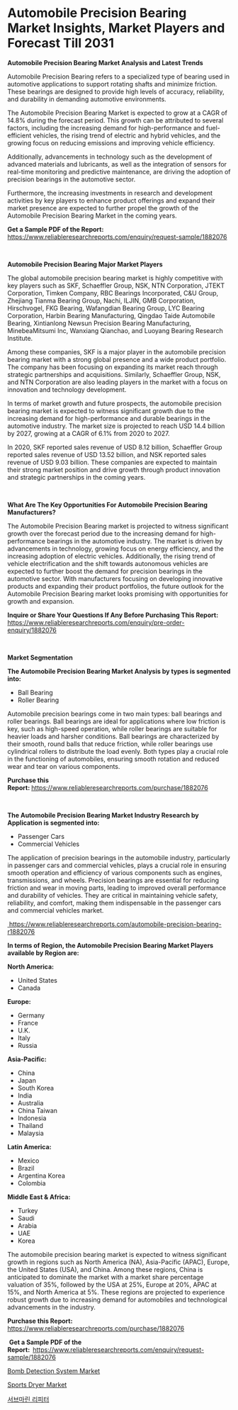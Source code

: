 <p><h1>Automobile Precision Bearing Market Insights, Market Players and Forecast Till 2031</h1></p><p><strong>Automobile Precision Bearing Market Analysis and Latest Trends</strong></p>
<p><p>Automobile Precision Bearing refers to a specialized type of bearing used in automotive applications to support rotating shafts and minimize friction. These bearings are designed to provide high levels of accuracy, reliability, and durability in demanding automotive environments.</p><p>The Automobile Precision Bearing Market is expected to grow at a CAGR of 14.8% during the forecast period. This growth can be attributed to several factors, including the increasing demand for high-performance and fuel-efficient vehicles, the rising trend of electric and hybrid vehicles, and the growing focus on reducing emissions and improving vehicle efficiency.</p><p>Additionally, advancements in technology such as the development of advanced materials and lubricants, as well as the integration of sensors for real-time monitoring and predictive maintenance, are driving the adoption of precision bearings in the automotive sector.</p><p>Furthermore, the increasing investments in research and development activities by key players to enhance product offerings and expand their market presence are expected to further propel the growth of the Automobile Precision Bearing Market in the coming years.</p></p>
<p><strong>Get a Sample PDF of the Report:&nbsp;</strong> <a href="https://www.reliableresearchreports.com/enquiry/request-sample/1882076">https://www.reliableresearchreports.com/enquiry/request-sample/1882076</a></p>
<p>&nbsp;</p>
<p><strong>Automobile Precision Bearing Major Market Players</strong></p>
<p><p>The global automobile precision bearing market is highly competitive with key players such as SKF, Schaeffler Group, NSK, NTN Corporation, JTEKT Corporation, Timken Company, RBC Bearings Incorporated, C&U Group, Zhejiang Tianma Bearing Group, Nachi, ILJIN, GMB Corporation, Hirschvogel, FKG Bearing, Wafangdian Bearing Group, LYC Bearing Corporation, Harbin Bearing Manufacturing, Qingdao Taide Automobile Bearing, Xintianlong Newsun Precision Bearing Manufacturing, MinebeaMitsumi Inc, Wanxiang Qianchao, and Luoyang Bearing Research Institute.</p><p>Among these companies, SKF is a major player in the automobile precision bearing market with a strong global presence and a wide product portfolio. The company has been focusing on expanding its market reach through strategic partnerships and acquisitions. Similarly, Schaeffler Group, NSK, and NTN Corporation are also leading players in the market with a focus on innovation and technology development.</p><p>In terms of market growth and future prospects, the automobile precision bearing market is expected to witness significant growth due to the increasing demand for high-performance and durable bearings in the automotive industry. The market size is projected to reach USD 14.4 billion by 2027, growing at a CAGR of 6.1% from 2020 to 2027.</p><p>In 2020, SKF reported sales revenue of USD 8.12 billion, Schaeffler Group reported sales revenue of USD 13.52 billion, and NSK reported sales revenue of USD 9.03 billion. These companies are expected to maintain their strong market position and drive growth through product innovation and strategic partnerships in the coming years.</p></p>
<p>&nbsp;</p>
<p><strong>What Are The Key Opportunities For Automobile Precision Bearing Manufacturers?</strong></p>
<p><p>The Automobile Precision Bearing market is projected to witness significant growth over the forecast period due to the increasing demand for high-performance bearings in the automotive industry. The market is driven by advancements in technology, growing focus on energy efficiency, and the increasing adoption of electric vehicles. Additionally, the rising trend of vehicle electrification and the shift towards autonomous vehicles are expected to further boost the demand for precision bearings in the automotive sector. With manufacturers focusing on developing innovative products and expanding their product portfolios, the future outlook for the Automobile Precision Bearing market looks promising with opportunities for growth and expansion.</p></p>
<p><strong>Inquire or Share Your Questions If Any Before Purchasing This Report:</strong> <a href="https://www.reliableresearchreports.com/enquiry/pre-order-enquiry/1882076">https://www.reliableresearchreports.com/enquiry/pre-order-enquiry/1882076</a></p>
<p>&nbsp;</p>
<p><strong>Market Segmentation</strong></p>
<p><strong>The Automobile Precision Bearing Market Analysis by types is segmented into:</strong></p>
<p><ul><li>Ball Bearing</li><li>Roller Bearing</li></ul></p>
<p><p>Automobile precision bearings come in two main types: ball bearings and roller bearings. Ball bearings are ideal for applications where low friction is key, such as high-speed operation, while roller bearings are suitable for heavier loads and harsher conditions. Ball bearings are characterized by their smooth, round balls that reduce friction, while roller bearings use cylindrical rollers to distribute the load evenly. Both types play a crucial role in the functioning of automobiles, ensuring smooth rotation and reduced wear and tear on various components.</p></p>
<p><strong>Purchase this Report:&nbsp;</strong><a href="https://www.reliableresearchreports.com/purchase/1882076">https://www.reliableresearchreports.com/purchase/1882076</a></p>
<p>&nbsp;</p>
<p><strong>The Automobile Precision Bearing Market Industry Research by Application is segmented into:</strong></p>
<p><ul><li>Passenger Cars</li><li>Commercial Vehicles</li></ul></p>
<p><p>The application of precision bearings in the automobile industry, particularly in passenger cars and commercial vehicles, plays a crucial role in ensuring smooth operation and efficiency of various components such as engines, transmissions, and wheels. Precision bearings are essential for reducing friction and wear in moving parts, leading to improved overall performance and durability of vehicles. They are critical in maintaining vehicle safety, reliability, and comfort, making them indispensable in the passenger cars and commercial vehicles market.</p></p>
<p><a href="https://www.reliableresearchreports.com/automobile-precision-bearing-r1882076">&nbsp;https://www.reliableresearchreports.com/automobile-precision-bearing-r1882076</a></p>
<p><strong>In terms of Region, the Automobile Precision Bearing Market Players available by Region are:</strong></p>
<p>
    <p> <strong> North America: </strong>
        <ul>
            <li>United States</li>
            <li>Canada</li>
        </ul>
        </p> 
    <p> <strong> Europe: </strong>
        <ul>
            <li>Germany</li>
            <li>France</li>
            <li>U.K.</li>
            <li>Italy</li>
            <li>Russia</li>
        </ul>
        </p> 
    <p> <strong> Asia-Pacific: </strong>
        <ul>
            <li>China</li>
            <li>Japan</li>
            <li>South Korea</li>
            <li>India</li>
            <li>Australia</li>
            <li>China Taiwan</li>
            <li>Indonesia</li>
            <li>Thailand</li>
            <li>Malaysia</li>
        </ul>
        </p> 
    <p> <strong> Latin America: </strong>
        <ul>
            <li>Mexico</li>
            <li>Brazil</li>
            <li>Argentina Korea</li>
            <li>Colombia</li>
        </ul>
        </p> 
    <p> <strong> Middle East & Africa: </strong>
        <ul>
            <li>Turkey</li>
            <li>Saudi</li>
            <li>Arabia</li>
            <li>UAE</li>
            <li>Korea</li>
        </ul>
    </p>
    </p>
<p><p>The automobile precision bearing market is expected to witness significant growth in regions such as North America (NA), Asia-Pacific (APAC), Europe, the United States (USA), and China. Among these regions, China is anticipated to dominate the market with a market share percentage valuation of 35%, followed by the USA at 25%, Europe at 20%, APAC at 15%, and North America at 5%. These regions are projected to experience robust growth due to increasing demand for automobiles and technological advancements in the industry.</p></p>
<p><strong>Purchase this Report: </strong><a href="https://www.reliableresearchreports.com/purchase/1882076">https://www.reliableresearchreports.com/purchase/1882076</a></p>
<p>&nbsp;<strong>Get a Sample PDF of the Report:&nbsp;&nbsp;</strong><a href="https://www.reliableresearchreports.com/enquiry/request-sample/1882076">https://www.reliableresearchreports.com/enquiry/request-sample/1882076</a></p>
<p><strong></strong></p>
<p><p><a href="https://github.com/alexcrou8/Market-Research-Report-List-1/blob/main/bomb-detection-system-market.md">Bomb Detection System Market</a></p><p><a href="https://github.com/thereveren80/Market-Research-Report-List-1/blob/main/sports-dryer-market.md">Sports Dryer Market</a></p><p><a href="https://github.com/dollarearner151/Market-Research-Report-List-1/blob/main/9544316177653.md">서브마린 리피터</a></p></p>